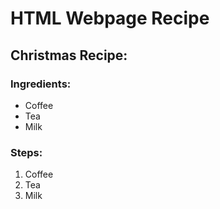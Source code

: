 <h1> HTML Webpage Recipe </h1>
<h2> Christmas Recipe: </h2>





<h3> Ingredients: </h3>

<ul>
  <li>Coffee</li>
  <li>Tea</li>
  <li>Milk</li>
</ul>


<h3> Steps: </h3>

<ol>
  <li>Coffee</li>
  <li>Tea</li>
  <li>Milk</li>
</ol>

